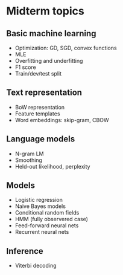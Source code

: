 # Midterm topics
## Basic machine learning
- Optimization: GD, SGD, convex functions
- MLE
- Overfitting and underfitting
- F1 score
- Train/dev/test split

## Text representation 
- BoW representation
- Feature templates
- Word embeddings: skip-gram, CBOW

## Language models
- N-gram LM
- Smoothing
- Held-out likelihood, perplexity

## Models
- Logistic regression
- Naive Bayes models
- Conditional random fields
- HMM (fully observered case)
- Feed-forward neural nets
- Recurrent neural nets

## Inference
- Viterbi decoding
